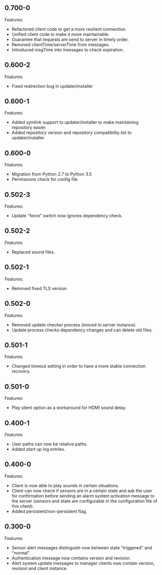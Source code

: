 ## 0.700-0

Features:

* Refactored client code to get a more resilient connection.
* Unified client code to make it more maintainable.
* Guarantee that requests are send to server in timely order.
* Removed clientTime/serverTime from messages.
* Introduced msgTime into messages to check expiration.

## 0.600-2

Features:

* Fixed redirection bug in updater/installer

## 0.600-1

Features:

* Added symlink support to updater/installer to make maintaining repository easier
* Added repository version and repository compatibility list to updater/installer 

## 0.600-0

Features:

* Migration from Python 2.7 to Python 3.5
* Permissions check for config file

## 0.502-3

Features:

* Update "force" switch now ignores dependency check.

## 0.502-2

Features:

* Replaced sound files.

## 0.502-1

Features:

* Removed fixed TLS version.

## 0.502-0

Features:

* Removed update checker process (moved to server instance).
* Update process checks dependency changes and can delete old files.

## 0.501-1

Features:

* Changed timeout setting in order to have a more stable connection recovery.

## 0.501-0

Features:

* Play silent option as a workaround for HDMI sound delay.

## 0.400-1

Features:

* User paths can now be relative paths.
* Added start up log entries.

## 0.400-0

Features:

* Client is now able to play sounds in certain situations.
* Client can now check if sensors are in a certain state and ask the user for confirmation before sending an alarm system activation message to the server (sensors and state are configurable in the configuration file of this client).
* Added persistent/non-persistent flag.

## 0.300-0

Features:

* Sensor alert messages distinguish now between state "triggered" and "normal".
* Authentication message now contains version and revision.
* Alert system update messages to manager clients now contain version, revision and client instance.
